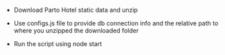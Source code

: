 - Download Parto Hotel static data and unzip

- Use configs.js file to provide db connection info and the relative path to where you unzipped the downloaded folder

- Run the script using node start